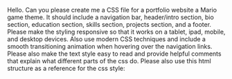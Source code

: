 Hello. Can you please create me a CSS file for a portfolio website a Mario game theme. It should include a navigation bar, header/intro section, bio section, education section, skills section, projects section, and a footer. Please make the styling responsive so that it works on a tablet, ipad, mobile, and desktop devices. Also use modern CSS techniques and include a smooth transitioning animation when hovering over the navigation links. Please also make the text style easy to read and provide helpful comments that explain what different parts of the css do. Please also use this html structure as a reference for the css style:

[//]: # (<!DOCTYPE html>)

[//]: # (<html lang="en">)

[//]: # (<head>)

[//]: # (    <meta charset="UTF-8" >)

[//]: # (    <meta name="viewport" content="width=device-width, initial-scale=1.0">)

[//]: # (    <title>Serena Liu Portfolio</title>)

[//]: # (    <link rel="stylesheet" href="styles/styles.css" id="css-theme">)

[//]: # ()
[//]: # (    <style>)

[//]: # (        .theme-switcher {)

[//]: # (            position: fixed;)

[//]: # (            bottom: 70px;)

[//]: # (            right: 50px;)

[//]: # (            background-color: #474747;)

[//]: # (            padding: 10px;)

[//]: # (            box-shadow: var&#40;--shadow-border-padding&#41; var&#40;--shadow-color&#41;;)

[//]: # (            max-width: 300px;)

[//]: # (            z-index: 1000;)

[//]: # (        })

[//]: # ()
[//]: # (        .theme-switcher h3 {)

[//]: # (            font-size: var&#40;--font-size-lg&#41;;)

[//]: # (            text-align: center;)

[//]: # (            padding-bottom: 20px;)

[//]: # (        })

[//]: # ()
[//]: # (        .theme-buttons {)

[//]: # (            display: flex;)

[//]: # (            flex-wrap: wrap;)

[//]: # (            gap: 0.9rem;)

[//]: # (        })

[//]: # ()
[//]: # (        .theme-button {)

[//]: # (            padding: 0.4rem 1rem;)

[//]: # (            background-color: white;)

[//]: # (            font-size: 0.8rem;)

[//]: # (            cursor: pointer;)

[//]: # (            transition: all 0.3s ease;)

[//]: # (        })

[//]: # ()
[//]: # (        .theme-button:hover {)

[//]: # (            background-color: var&#40;--secondary-text-color&#41;;)

[//]: # (        })

[//]: # ()
[//]: # (        .theme-button.active {)

[//]: # (            background-color: var&#40;--secondary-background-color&#41;;)

[//]: # (        })

[//]: # (    </style>)

[//]: # (</head>)

[//]: # (<body>)

[//]: # (    <header>)

[//]: # (        <img src="images/profile.jpg" alt="picture of Serena Liu" class="profile-img">)

[//]: # (        <h1>Serena Liu</h1>)

[//]: # (        <p class="subtitle">San Francisco State University Transfer Student</p>)

[//]: # (    </header>)

[//]: # (    <nav>)

[//]: # (        <div class="navigation-links">)

[//]: # (            <a href="#bio">Bio</a>)

[//]: # (            <a href="#education">Education</a>)

[//]: # (            <a href="#skills">Skills</a>)

[//]: # (            <a href="#projects">Projects</a>)

[//]: # (        </div>)

[//]: # (    </nav>)

[//]: # (    <main>)

[//]: # (        <section id="bio">)

[//]: # (            <h2>Bio</h2>)

[//]: # (            <p>I am an aspiring game developer who have demonstrated skills in active listening, information gathering, attention to details, editing documents, and the desire to learn. I originally got my AS in Computer Science degree at Canada College, which is located in Redwood City, CA, and then transferred to San Francisco State University. I am expected to graduate from there in Spring of 2026. I specialize in the Java language and am familiar with HTML5. I also have a bit of experience with git and git bash. I was also given a great opportunity to learn DevOps while also getting paid through a company called Revature.</p>)

[//]: # (        </section>)

[//]: # (        <section id="education">)

[//]: # (            <h2>Education</h2>)

[//]: # (            <div class="SF-State">)

[//]: # (                <h3>San Francisco State University</h3>)

[//]: # (                <p>Bachelor of Science in Computer Science</p>)

[//]: # (            </div>)

[//]: # (            <div class="Canada-College">)

[//]: # (                <h3>Ca&ntilde;ada College</h3>)

[//]: # (                <p>Associates of Science in Computer Science</p>)

[//]: # (                <p>Associates of Arts in Multimedia Art and Technology</p>)

[//]: # (            </div>)

[//]: # (        </section>)

[//]: # (        <section id="skills">)

[//]: # (            <h2>Skills</h2>)

[//]: # (            <ul class="list-of-skills">)

[//]: # (                <li>HTML5</li>)

[//]: # (                <li>CSS3</li>)

[//]: # (                <li>Java</li>)

[//]: # (                <li>Git</li>)

[//]: # (            </ul>)

[//]: # (        </section>)

[//]: # (        <section id="projects">)

[//]: # (            <h2>Projects</h2>)

[//]: # (            <div class="project-template">)

[//]: # (                <article class="project-box">)

[//]: # (                    <h3>CI/CD Green/Blue deployment of a pipeline </h3>)

[//]: # (                    <p>Automated deployment of a pipeline</p>)

[//]: # (                </article>)

[//]: # (                <article class="project-box">)

[//]: # (                    <h3>Portfolio Website</h3>)

[//]: # (                    <p>Website containing my portfolio</p>)

[//]: # (                </article>)

[//]: # (            </div>)

[//]: # (        </section>)

[//]: # (    </main>)

[//]: # (    <footer>)

[//]: # (        <p>Copyright &copy; Serena Liu 2025</p>)

[//]: # (    </footer>)

[//]: # (    <div class="theme-switcher">)

[//]: # (        <h3>Theme Switcher</h3>)

[//]: # (        <div class="theme-buttons">)

[//]: # (            <button class="theme-button active" data-theme="styles">Hand-Written</button>)

[//]: # (            <button class="theme-button" data-theme="ai-1">AI 1</button>)

[//]: # (            <button class="theme-button" data-theme="ai-2">AI Image</button>)

[//]: # (            <button class="theme-button" data-theme="hybrid">Hybrid</button>)

[//]: # (        </div>)

[//]: # (    </div>)

[//]: # (    <script>)

[//]: # (        document.addEventListener&#40;'DOMContentLoaded', function&#40;&#41; {)

[//]: # (            // Get all theme buttons)

[//]: # (            const themeButtons = document.querySelectorAll&#40;'.theme-button'&#41;;)

[//]: # (            // Get the stylesheet link element)

[//]: # (            const themeStylesheet = document.getElementById&#40;'css-theme'&#41;;)

[//]: # ()
[//]: # (            // Function to set active theme)

[//]: # (            function setActiveTheme&#40;themeName&#41; {)

[//]: # (                // Update stylesheet href)

[//]: # (                themeStylesheet.href = styles/${themeName}.css;)

[//]: # ()
[//]: # (                // Update active button state)

[//]: # (                themeButtons.forEach&#40;button => {)

[//]: # (                    if &#40;button.dataset.theme === themeName&#41; {)

[//]: # (                        button.classList.add&#40;'active'&#41;;)

[//]: # (                    } else {)

[//]: # (                        button.classList.remove&#40;'active'&#41;;)

[//]: # (                    })

[//]: # (                }&#41;;)

[//]: # ()
[//]: # (                // Save preference to localStorage)

[//]: # (                localStorage.setItem&#40;'preferredTheme', themeName&#41;;)

[//]: # (            })

[//]: # ()
[//]: # (            // Add click event to all theme buttons)

[//]: # (            themeButtons.forEach&#40;button => {)

[//]: # (                button.addEventListener&#40;'click', function&#40;&#41; {)

[//]: # (                    const themeName = this.dataset.theme;)

[//]: # (                    setActiveTheme&#40;themeName&#41;;)

[//]: # (                }&#41;;)

[//]: # (            }&#41;;)

[//]: # ()
[//]: # (            // Check if there's a saved theme preference)

[//]: # (            const savedTheme = localStorage.getItem&#40;'preferredTheme'&#41;;)

[//]: # (            if &#40;savedTheme&#41; {)

[//]: # (                setActiveTheme&#40;savedTheme&#41;;)

[//]: # (            })

[//]: # (        }&#41;;)

[//]: # (    </script>)

[//]: # (</body>)

[//]: # (</html>)